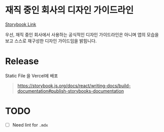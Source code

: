# 재직 중인 회사의 디자인 가이드라인

[Storybook Link](https://peanut-design-system-peanut-lover.vercel.app/)

우선, 재직 중인 회사에서 사용하는 공식적인 디자인 가이드라인은 아니며 앱의 모습을 보고 스스로 재구성한 디자인 가이드임을 밝힘니다.

# Release

Static File 을 Vercel에 배포

> https://storybook.js.org/docs/react/writing-docs/build-documentation#publish-storybooks-documentation

# TODO

- [ ] Need lint for `.mdx`
